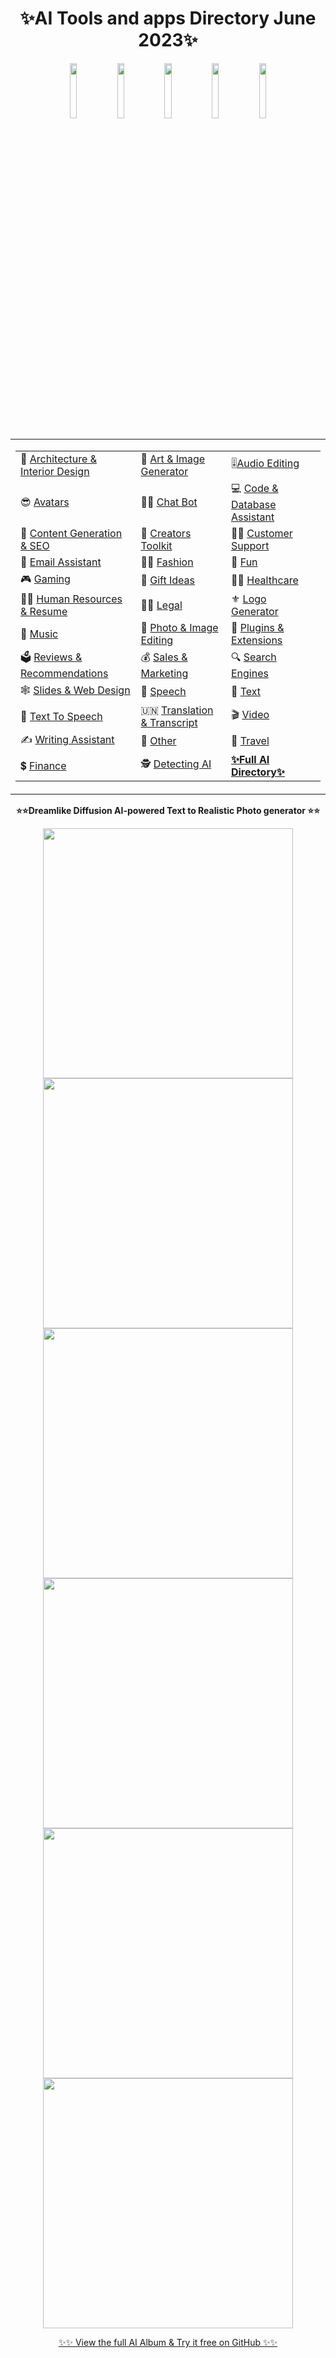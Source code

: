 <div align="center"/>
  
<h1>✨AI Tools and apps Directory June 2023✨</h1>
<img src="https://github.com/6rz6/AI-Directory-2023/assets/102882394/408c9754-44ac-494c-8afa-f9441c832c47" width="15%" height="15%"><img src="https://user-images.githubusercontent.com/102882394/242529253-bf0b3fe4-e8f5-491f-9f48-2ce5b41e784a.jpeg" width="15%" height="15%"><img src="https://user-images.githubusercontent.com/102882394/242529271-1ef5ef33-36b4-484a-beee-4138a65ffaed.jpeg" width="15%" height="15%"><img src="https://github.com/6rz6/AI-Directory-2023/assets/102882394/4d67fa8f-0009-4359-a239-a58490e689e2.jpg" width="15%" height="15%"><img src="https://github.com/6rz6/AI-Directory-2023/assets/102882394/f0d29f3b-1676-4f7f-b2b9-374b0412a6cb" width="15%" height="15%">

<table/><tr/><td align="left"/>

  
|                                                                     |                                                           |                                                            | 
|---------------------------------------------------------------------|-----------------------------------------------------------|-----------------------------------------------------------|
| 🏯 [Architecture & Interior Design](#architecture--interior-design) | 🌄 [Art & Image Generator](#art--image-generator)         | 🎚[Audio Editing](#audio-editing)                        |
| 😎 [Avatars](#avatars)                                              | 🤖💬 [Chat Bot](#chat-bot)                                | 💻 [Code & Database Assistant](#code--database-assistant) |
| 📠 [Content Generation & SEO](#content-generation--seo)             | 🧰 [Creators Toolkit](#creators-toolkit)                  | 👨‍💻 [Customer Support](#customer-support)               |
| 📧 [Email Assistant](#email-assistant)                              | 👩‍🎤 [Fashion](#fashion)                                 | 🤪 [Fun](#fun)                                            |
| 🎮 [Gaming](#gaming)                                                | 🎁 [Gift Ideas](#gift-ideas)                              | 👩‍⚕️ [Healthcare](#healthcare)                           |
| 👩‍💼 [Human Resources & Resume](#human-resources--resume)          | 👩‍⚖️ [Legal](#legal)                                     | ⚜️ [Logo Generator](#logo-generator)                      |
| 🎼 [Music](#music)                                                  | 📸 [Photo & Image Editing](#photo--image-editing)         | 🔌 [Plugins & Extensions](#plugins--extensions)           |
| 🗳 [Reviews & Recommendations](#reviews--recommendations)           | 💰 [Sales & Marketing](#sales--marketing)                 | 🔍 [Search Engines](#search-engines)                      |
| 🕸 [Slides & Web Design](#slides--web-design)                       | 📢 [Speech](#speech)                                      | 📝 [Text](#text)                                          |
| 📝 [Text To Speech](#text-to-speech)                                | 🇺🇳 [Translation & Transcript](#translation--transcript) | 🎬 [Video](#video)                                        |
| ✍️ [Writing Assistant](#writing-assistant)                          | 💁 [Other](#other)                                        | 🛫 [Travel](#travel)                                      |
| 💲 [Finance](#finance)                                              | 🕵️ [Detecting AI](#detecting-ai)                         |    **[✨Full AI Directory✨](https://github.com/6rz6/AI-Directory-2023/wiki/Artificial-Intelligence-apps-Index---Tested-and-updated-AI's-2023)**                                                       |
  </td></tr></table>
  
 **⭐⭐Dreamlike Diffusion AI-powered Text to Realistic Photo generator ⭐⭐** 
  
<img src="https://github.com/6rz6/AI-Directory-2023/assets/102882394/0895ebd1-f0f0-4d11-8077-a4b5e273f65c" style="width:400px; height:400px;">
<img src="https://github.com/6rz6/AI-Directory-2023/assets/102882394/818ebbfa-27b0-4c42-8f7d-97736c24523e" style="width:400px; height:400px;">
<img src="https://github.com/6rz6/AI-Directory-2023/assets/102882394/43864167-4672-4ea1-8a22-0c5e832f80bf" style="width:400px; height:400px;">
<img src="https://github.com/6rz6/AI-Directory-2023/assets/102882394/472c4334-0349-4e2d-8a42-78708cfab506" style="width:400px; height:400px;">
<img src="https://github.com/6rz6/AI-Directory-2023/assets/102882394/5a83a071-a4a3-44e7-800c-17c9e6388f8d" style="width:400px; height:400px;">
<img src="https://github.com/6rz6/AI-Directory-2023/assets/102882394/4e82e632-9a44-4436-a752-782d104210a8" style="width:400px; height:400px;">

<br/>

[✨✨ View the full AI Album & Try it free on GitHub ✨✨](https://github.com/6rz6/AI-Directory-2023/wiki/AI-Generated-Photos,-Realistic-photo-prompt-research) 

</div>
